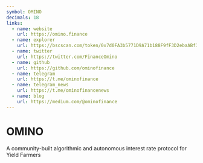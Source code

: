 ```yaml
---
symbol: OMINO
decimals: 18
links:
  - name: website
    url: https://omino.finance
  - name: explorer
    url: https://bscscan.com/token/0x7d0FA3b5771D9A71b188F9fF3D2ebaABf3faF299
  - name: twitter
    url: https://twitter.com/FinanceOmino
  - name: github
    url: https://github.com/ominofinance
  - name: telegram
    url: https://t.me/ominofinance
  - name: telegram_news
    url: https://t.me/ominofinancenews
  - name: blog
    url: https://medium.com/@ominofinance
---
```


# OMINO

A community-built algorithmic and autonomous interest rate protocol for Yield Farmers
